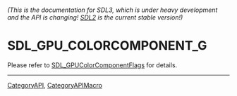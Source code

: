 ###### (This is the documentation for SDL3, which is under heavy development and the API is changing! [SDL2](https://wiki.libsdl.org/SDL2/) is the current stable version!)
# SDL_GPU_COLORCOMPONENT_G

Please refer to [SDL_GPUColorComponentFlags](SDL_GPUColorComponentFlags) for details.

----
[CategoryAPI](CategoryAPI), [CategoryAPIMacro](CategoryAPIMacro)


